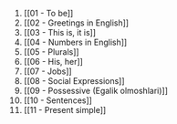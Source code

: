 1. [[01 - To be]]
2. [[02 - Greetings in English]]
3. [[03 - This is, it is]]
4. [[04 - Numbers in English]]
5. [[05 - Plurals]]
6. [[06 - His, her]]
7. [[07 - Jobs]]
8. [[08 - Social Expressions]]
9. [[09 - Possessive (Egalik olmoshlari)]]
10. [[10 - Sentences]]
11. [[11 - Present simple]]
